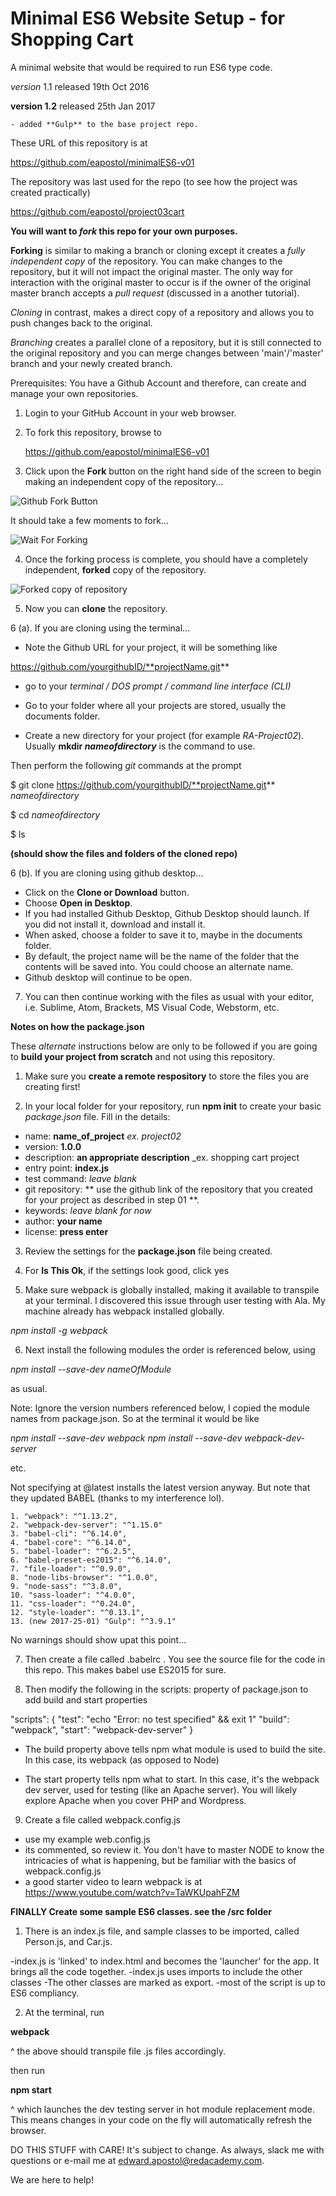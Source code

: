 # Minimal ES6 Website Setup - for Shopping Cart

A minimal website that would be required to run ES6 type code. 

_version_ 1.1 released 19th Oct 2016

**version 1.2** released 25th Jan 2017

    - added **Gulp** to the base project repo.

These URL of this repository is at

https://github.com/eapostol/minimalES6-v01 

The repository was last used for the repo (to see how the project was created practically)

https://github.com/eapostol/project03cart


**You will want to _fork_ this repo for your own purposes.**

**Forking** is similar to making a branch or cloning except it creates a _fully independent copy_ of the repository. You can make changes to the repository, but it will not impact the original master. The only way for interaction with the original master to occur is if the owner of the original master branch accepts a _pull request_ (discussed in a another tutorial).

_Cloning_ in contrast, makes a direct copy of a repository and allows you to push changes back to the original. 

_Branching_ creates a parallel clone of a repository, but it is still connected to the original repository and you can merge changes between 'main'/'master' branch and your newly created branch.

Prerequisites: You have a Github Account and therefore, can create and manage your own repositories.

1. Login to your GitHub Account in your web browser.

2. To fork this repository, browse to 

    https://github.com/eapostol/minimalES6-v01
    
3. Click upon the **Fork** button on the right hand side of the screen to begin making an independent copy of the repository...

![Github Fork Button](http://www.edapostol.com/gitHubReadMeImg/ra/project02/00_githubForkBtn.png)


It should take a few moments to fork...

![Wait For Forking](http://www.edapostol.com/gitHubReadMeImg/ra/project02/01_waitForForking.png)

4. Once the forking process is complete, you should have a completely independent, **forked** copy of the repository.

![Forked copy of repository](http://www.edapostol.com/gitHubReadMeImg/ra/project02/02_completedForkRepo.png)

5. Now you can **clone** the repository. 

6 (a). If you are cloning using the terminal...
- Note the Github URL for your project, it will be something like

https://github.com/yourgithubID/**projectName.git**

- go to your _terminal / DOS prompt / command line interface (CLI)_

- Go to your folder where all your projects are stored, usually the documents folder.
- Create a new directory for your project (for example _RA-Project02_). Usually **mkdir _nameofdirectory_** is the command to use.

Then perform the following _git_ commands at the prompt

 $ git clone  https://github.com/yourgithubID/**projectName.git** _nameofdirectory_
 
 $ cd _nameofdirectory_
 
 $ ls

**(should show the files and folders of the cloned repo)**

6 (b). If you are cloning using github desktop...

- Click on the **Clone or Download** button.
- Choose **Open in Desktop**.
- If you had installed Github Desktop, Github Desktop should launch. If you did not install it, download and install it.
- When asked, choose a folder to save it to, maybe in the documents folder.
- By default, the project name will be the name of the folder that the contents will be saved into. You could choose an alternate name.
- Github desktop will continue to be open. 

7. You can then continue working with the files as usual with your editor, i.e. Sublime, Atom, Brackets, MS Visual Code, Webstorm, etc.

**Notes on how the package.json**
 
These _alternate_ instructions below are only to be followed if you are going to **build your project from scratch** and not using this repository.

1. Make sure you **create a remote respository** to store the files you are
creating first!

2. In your local folder for your repository,  run **npm init** to create your basic _package.json_ file. Fill in the details:

- name: **name_of_project** _ex. project02_
- version: **1.0.0**
- description: **an appropriate description** _ex. shopping cart project
- entry point: **index.js**
- test command: _leave blank_
- git repository: ** use the github link of the repository that you
created for your project as described in step 01 **.
- keywords: _leave blank for now_
- author: **your name**
- license: **press enter**

3. Review the settings for the **package.json** file being created.

4. For **Is This Ok**, if the settings look good, click yes

5. Make sure webpack is globally installed, making it available to transpile
at your terminal. I discovered this issue through user testing with Ala.
My machine already has webpack installed globally.

_npm install -g webpack_

6. Next install the following modules the order is referenced below,
using 

_npm install --save-dev nameOfModule_
 
as usual. 

Note: Ignore the version numbers referenced below, I copied the module names 
from package.json. So at the terminal it would be like

_npm install --save-dev webpack
npm install --save-dev webpack-dev-server_

etc.

Not specifying at @latest installs the latest version anyway. But 
note that they updated BABEL (thanks to my interference lol).

    1. "webpack": "^1.13.2",
    2. "webpack-dev-server": "^1.15.0"
    3. "babel-cli": "^6.14.0",
    4. "babel-core": "^6.14.0",
    5. "babel-loader": "^6.2.5",
    6. "babel-preset-es2015": "^6.14.0",
    7. "file-loader": "^0.9.0",
    8. "node-libs-browser": "^1.0.0",
    9. "node-sass": "^3.8.0",
    10. "sass-loader": "^4.0.0",
    11. "css-loader": "^0.24.0",
    12. "style-loader": "^0.13.1",
    13. (new 2017-25-01) "Gulp": "^3.9.1"


No warnings should show upat this point... 
 
7. Then create a file called .babelrc . You see the source file for the 
code in this repo. This makes babel use ES2015 for sure.

8. Then modify the following in the scripts: property of package.json
to add build and start properties

  "scripts": {
    "test": "echo \"Error: no test specified\" && exit 1"
    "build": "webpack",
    "start": "webpack-dev-server"
  }
  
- The build property above tells npm what module is used to build the site.
  In this case, its webpack (as opposed to Node)
   
- The start property tells npm what to start. In this case, it's 
   the webpack dev server, used for testing (like an Apache server).
   You will likely explore Apache when you cover PHP and Wordpress.

  
9. Create a file called webpack.config.js
 
  - use my example web.config.js 
  - its commented, so review it. You don't have to master NODE to know
  the intricacies of what is happening, but be familiar with the basics 
  of webpack.config.js
  - a good starter video to learn webpack is at
   https://www.youtube.com/watch?v=TaWKUpahFZM
  

**FINALLY Create some sample ES6 classes. see the /src folder**

 
1. There is an index.js file, and sample classes to be imported, called
 Person.js, and Car.js.
 
 -index.js is 'linked' to index.html and becomes the 'launcher' for
 the app. It brings all the code together.
 -index.js uses imports to include the other classes
 -The other classes are marked as export.
 -most of the script is up to ES6 compliancy.
 
2. At the terminal, run 

**webpack**
 
^ the above should transpile file .js files accordingly.

then run

**npm start**

^ which launches the dev testing server in hot module replacement mode.
This means changes in your code on the fly will automatically refresh
the browser.
 
 
DO THIS STUFF with CARE! It's subject to change. As always, slack me with questions or e-mail me at edward.apostol@redacademy.com.
 
We are here to help!
 
 
 
 
 
 